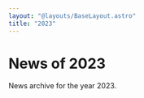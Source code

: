 ```yaml
---
layout: "@layouts/BaseLayout.astro"
title: "2023"
---
```

# News of 2023

News archive for the year 2023.
